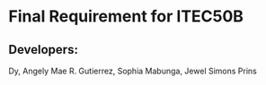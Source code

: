 # Final Requirement for ITEC50B

## Developers:
Dy, Angely Mae R.
Gutierrez, Sophia
Mabunga, Jewel
Simons Prins